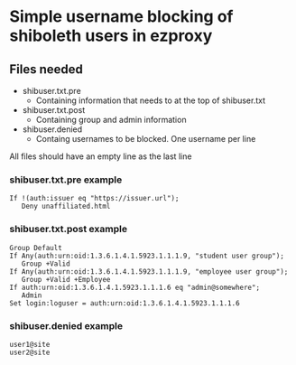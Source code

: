 # Simple username blocking of shiboleth users in ezproxy

## Files needed
- shibuser.txt.pre
    - Containing information that needs to at the top of shibuser.txt
- shibuser.txt.post
    - Containing group and admin information
- shibuser.denied
    - Containg usernames to be blocked. One username per line

All files should have an empty line as the last line

### shibuser.txt.pre example
```
If !(auth:issuer eq "https://issuer.url");
   Deny unaffiliated.html

```

### shibuser.txt.post example
```
Group Default
If Any(auth:urn:oid:1.3.6.1.4.1.5923.1.1.1.9, "student user group");
   Group +Valid
If Any(auth:urn:oid:1.3.6.1.4.1.5923.1.1.1.9, "employee user group");
   Group +Valid +Employee
If auth:urn:oid:1.3.6.1.4.1.5923.1.1.1.6 eq "admin@somewhere";
   Admin
Set login:loguser = auth:urn:oid:1.3.6.1.4.1.5923.1.1.1.6

```

### shibuser.denied example
```
user1@site
user2@site

```